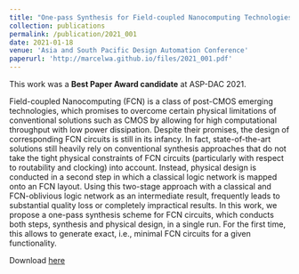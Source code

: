 ```yaml
---
title: "One-pass Synthesis for Field-coupled Nanocomputing Technologies"
collection: publications
permalink: /publication/2021_001
date: 2021-01-18
venue: 'Asia and South Pacific Design Automation Conference'
paperurl: 'http://marcelwa.github.io/files/2021_001.pdf'
---
```


This work was a **Best Paper Award candidate** at ASP-DAC 2021.

Field-coupled Nanocomputing (FCN) is a class of post-CMOS emerging technologies, which promises to overcome certain physical limitations of conventional solutions such as CMOS by allowing for high computational throughput with low power dissipation. Despite their promises, the design of corresponding FCN circuits is still in its infancy. In fact, state-of-the-art solutions still heavily rely on conventional synthesis approaches that do not take the tight physical constraints of FCN circuits (particularly with respect to routability and clocking) into account. Instead, physical design is conducted in a second step in which a classical logic network is mapped onto an FCN layout. Using this two-stage approach with a classical and FCN-oblivious logic network as an intermediate result, frequently leads to substantial quality loss or completely impractical results. In this work, we propose a one-pass synthesis scheme for FCN circuits, which conducts both steps, synthesis and physical design, in a single run. For the first time, this allows to generate exact, i.e., minimal FCN circuits for a given functionality.

Download [here](http://marcelwa.github.io/files/2021_001.pdf)

